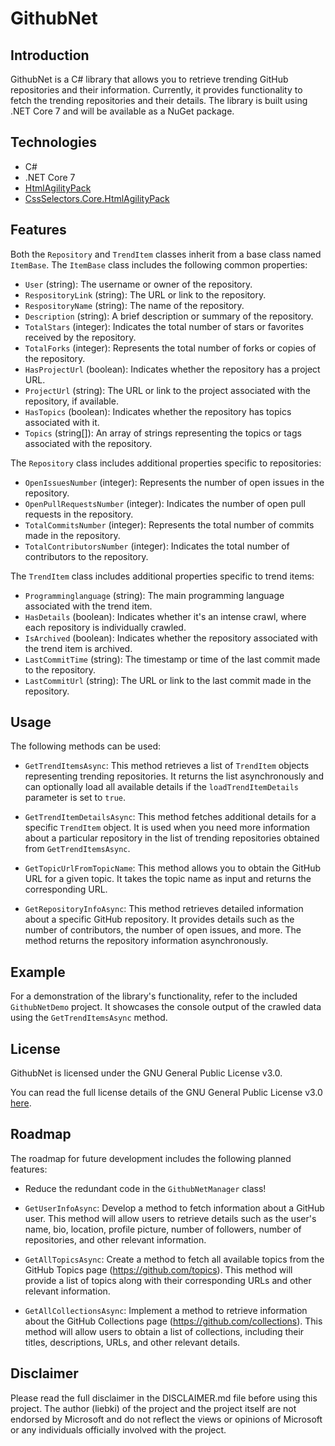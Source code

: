 # GithubNet

## Introduction

GithubNet is a C# library that allows you to retrieve trending GitHub repositories and their information. Currently, it provides functionality to fetch the trending repositories and their details. The library is built using .NET Core 7 and will be available as a NuGet package.


## Technologies

- C# 
- .NET Core 7
- [HtmlAgilityPack](https://www.nuget.org/packages/HtmlAgilityPack)
- [CssSelectors.Core.HtmlAgilityPack](https://www.nuget.org/packages/CssSelectors.Core.HtmlAgilityPack)


## Features

Both the `Repository` and `TrendItem` classes inherit from a base class named `ItemBase`. The `ItemBase` class includes the following common properties:

- `User` (string): The username or owner of the repository.
- `RespositoryLink` (string): The URL or link to the repository.
- `RespositoryName` (string): The name of the repository.
- `Description` (string): A brief description or summary of the repository.
- `TotalStars` (integer): Indicates the total number of stars or favorites received by the repository.
- `TotalForks` (integer): Represents the total number of forks or copies of the repository.
- `HasProjectUrl` (boolean): Indicates whether the repository has a project URL.
- `ProjectUrl` (string): The URL or link to the project associated with the repository, if available.
- `HasTopics` (boolean): Indicates whether the repository has topics associated with it.
- `Topics` (string[]): An array of strings representing the topics or tags associated with the repository.

The `Repository` class includes additional properties specific to repositories:

- `OpenIssuesNumber` (integer): Represents the number of open issues in the repository.
- `OpenPullRequestsNumber` (integer): Indicates the number of open pull requests in the repository.
- `TotalCommitsNumber` (integer): Represents the total number of commits made in the repository.
- `TotalContributorsNumber` (integer): Indicates the total number of contributors to the repository.

The `TrendItem` class includes additional properties specific to trend items:

- `Programminglanguage` (string): The main programming language associated with the trend item.
- `HasDetails` (boolean): Indicates whether it's an intense crawl, where each repository is individually crawled.
- `IsArchived` (boolean): Indicates whether the repository associated with the trend item is archived.
- `LastCommitTime` (string): The timestamp or time of the last commit made to the repository.
- `LastCommitUrl` (string): The URL or link to the last commit made in the repository.


## Usage

The following methods can be used:

- `GetTrendItemsAsync`: This method retrieves a list of `TrendItem` objects representing trending repositories. It returns the list asynchronously and can optionally load all available details if the `loadTrendItemDetails` parameter is set to `true`.

- `GetTrendItemDetailsAsync`: This method fetches additional details for a specific `TrendItem` object. It is used when you need more information about a particular repository in the list of trending repositories obtained from `GetTrendItemsAsync`.

- `GetTopicUrlFromTopicName`: This method allows you to obtain the GitHub URL for a given topic. It takes the topic name as input and returns the corresponding URL.

- `GetRepositoryInfoAsync`: This method retrieves detailed information about a specific GitHub repository. It provides details such as the number of contributors, the number of open issues, and more. The method returns the repository information asynchronously.


## Example

For a demonstration of the library's functionality, refer to the included `GithubNetDemo` project. It showcases the console output of the crawled data using the `GetTrendItemsAsync` method.


## License

GithubNet is licensed under the GNU General Public License v3.0.

You can read the full license details of the GNU General Public License v3.0 [here](https://choosealicense.com/licenses/gpl-3.0/).


## Roadmap

The roadmap for future development includes the following planned features:

- Reduce the redundant code in the `GithubNetManager` class!

- `GetUserInfoAsync`: Develop a method to fetch information about a GitHub user. This method will allow users to retrieve details such as the user's name, bio, location, profile picture, number of followers, number of repositories, and other relevant information.

- `GetAllTopicsAsync`: Create a method to fetch all available topics from the GitHub Topics page (https://github.com/topics). This method will provide a list of topics along with their corresponding URLs and other relevant information.

- `GetAllCollectionsAsync`: Implement a method to retrieve information about the GitHub Collections page (https://github.com/collections). This method will allow users to obtain a list of collections, including their titles, descriptions, URLs, and other relevant details.


## Disclaimer

Please read the full disclaimer in the DISCLAIMER.md file before using this project. The author (liebki) of the project and the project itself are not endorsed by Microsoft and do not reflect the views or opinions of Microsoft or any individuals officially involved with the project.